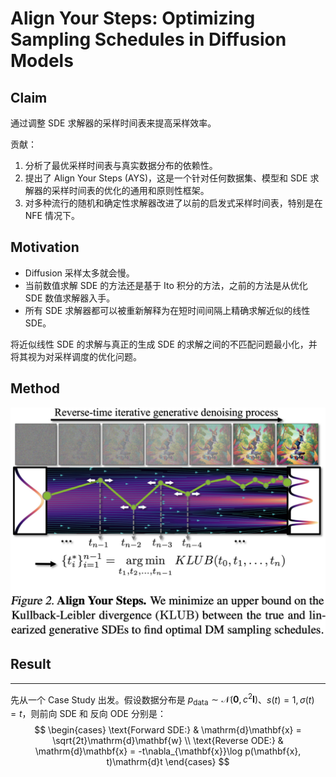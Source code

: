 # Align Your Steps: Optimizing Sampling Schedules in Diffusion Models

## Claim

通过调整 SDE 求解器的采样时间表来提高采样效率。

贡献：
1. 分析了最优采样时间表与真实数据分布的依赖性。
2. 提出了 Align Your Steps (AYS)，这是一个针对任何数据集、模型和 SDE 求解器的采样时间表的优化的通用和原则性框架。
3. 对多种流行的随机和确定性求解器改进了以前的启发式采样时间表，特别是在 NFE 情况下。

## Motivation

- Diffusion 采样太多就会慢。
- 当前数值求解 SDE 的方法还是基于 Ito 积分的方法，之前的方法是从优化 SDE 数值求解器入手。
- 所有 SDE 求解器都可以被重新解释为在短时间间隔上精确求解近似的线性 SDE。

将近似线性 SDE 的求解与真正的生成 SDE 的求解之间的不匹配问题最小化，并将其视为对采样调度的优化问题。

## Method

![](images/align-your-steps.png)


## Result

---

先从一个 Case Study 出发。假设数据分布是 $p_{\text{data}}\sim\mathcal{N}(\mathbf{0},c^2\mathbf{I})$、$s(t)=1,\sigma(t)=t$，则前向 SDE 和 反向 ODE 分别是：
$$
\begin{cases}
\text{Forward SDE:} & \mathrm{d}\mathbf{x} = \sqrt{2t}\mathrm{d}\mathbf{w} \\
\text{Reverse ODE:} & \mathrm{d}\mathbf{x} = -t\nabla_{\mathbf{x}}\log p(\mathbf{x}, t)\mathrm{d}t
\end{cases}
$$


